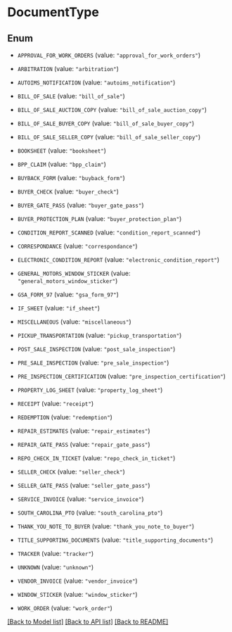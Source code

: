 # DocumentType

## Enum


* `APPROVAL_FOR_WORK_ORDERS` (value: `"approval_for_work_orders"`)

* `ARBITRATION` (value: `"arbitration"`)

* `AUTOIMS_NOTIFICATION` (value: `"autoims_notification"`)

* `BILL_OF_SALE` (value: `"bill_of_sale"`)

* `BILL_OF_SALE_AUCTION_COPY` (value: `"bill_of_sale_auction_copy"`)

* `BILL_OF_SALE_BUYER_COPY` (value: `"bill_of_sale_buyer_copy"`)

* `BILL_OF_SALE_SELLER_COPY` (value: `"bill_of_sale_seller_copy"`)

* `BOOKSHEET` (value: `"booksheet"`)

* `BPP_CLAIM` (value: `"bpp_claim"`)

* `BUYBACK_FORM` (value: `"buyback_form"`)

* `BUYER_CHECK` (value: `"buyer_check"`)

* `BUYER_GATE_PASS` (value: `"buyer_gate_pass"`)

* `BUYER_PROTECTION_PLAN` (value: `"buyer_protection_plan"`)

* `CONDITION_REPORT_SCANNED` (value: `"condition_report_scanned"`)

* `CORRESPONDANCE` (value: `"correspondance"`)

* `ELECTRONIC_CONDITION_REPORT` (value: `"electronic_condition_report"`)

* `GENERAL_MOTORS_WINDOW_STICKER` (value: `"general_motors_window_sticker"`)

* `GSA_FORM_97` (value: `"gsa_form_97"`)

* `IF_SHEET` (value: `"if_sheet"`)

* `MISCELLANEOUS` (value: `"miscellaneous"`)

* `PICKUP_TRANSPORTATION` (value: `"pickup_transportation"`)

* `POST_SALE_INSPECTION` (value: `"post_sale_inspection"`)

* `PRE_SALE_INSPECTION` (value: `"pre_sale_inspection"`)

* `PRE_INSPECTION_CERTIFICATION` (value: `"pre_inspection_certification"`)

* `PROPERTY_LOG_SHEET` (value: `"property_log_sheet"`)

* `RECEIPT` (value: `"receipt"`)

* `REDEMPTION` (value: `"redemption"`)

* `REPAIR_ESTIMATES` (value: `"repair_estimates"`)

* `REPAIR_GATE_PASS` (value: `"repair_gate_pass"`)

* `REPO_CHECK_IN_TICKET` (value: `"repo_check_in_ticket"`)

* `SELLER_CHECK` (value: `"seller_check"`)

* `SELLER_GATE_PASS` (value: `"seller_gate_pass"`)

* `SERVICE_INVOICE` (value: `"service_invoice"`)

* `SOUTH_CAROLINA_PTO` (value: `"south_carolina_pto"`)

* `THANK_YOU_NOTE_TO_BUYER` (value: `"thank_you_note_to_buyer"`)

* `TITLE_SUPPORTING_DOCUMENTS` (value: `"title_supporting_documents"`)

* `TRACKER` (value: `"tracker"`)

* `UNKNOWN` (value: `"unknown"`)

* `VENDOR_INVOICE` (value: `"vendor_invoice"`)

* `WINDOW_STICKER` (value: `"window_sticker"`)

* `WORK_ORDER` (value: `"work_order"`)


[[Back to Model list]](../README.md#documentation-for-models) [[Back to API list]](../README.md#documentation-for-api-endpoints) [[Back to README]](../README.md)


